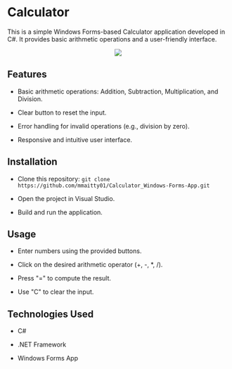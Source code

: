 # Calculator
This is a simple Windows Forms-based Calculator application developed in C#. It provides basic arithmetic operations and a user-friendly interface.
<p align = "center"><img src = "https://github.com/user-attachments/assets/4f364d2e-2a86-4553-96f1-47cfdcddc174"/></p>

## Features

- Basic arithmetic operations: Addition, Subtraction, Multiplication, and Division.

- Clear button to reset the input.

- Error handling for invalid operations (e.g., division by zero).

- Responsive and intuitive user interface.

## Installation

- Clone this repository:   `git clone https://github.com/mmaitty01/Calculator_Windows-Forms-App.git `

- Open the project in Visual Studio.

- Build and run the application.

## Usage

- Enter numbers using the provided buttons.

- Click on the desired arithmetic operator (+, -, *, /).

- Press "=" to compute the result.

- Use "C" to clear the input.

## Technologies Used

- C#

- .NET Framework

- Windows Forms App 
